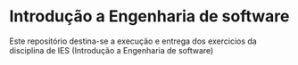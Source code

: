 # Introdução a Engenharia de software
Este repositório destina-se a execução e entrega dos exercicios da disciplina de IES (Introdução a Engenharia de software)
